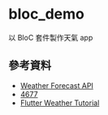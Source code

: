 # bloc_demo

以 BloC 套件製作天氣 app

## 參考資料
- [Weather Forecast API](https://open-meteo.com/en/docs)
- [4677](https://www.nodc.noaa.gov/archive/arc0021/0002199/1.1/data/0-data/HTML/WMO-CODE/WMO4677.HTM)
- [Flutter Weather Tutorial](https://bloclibrary.dev/?utm_source=pocket_saves#/flutterweathertutorial)
